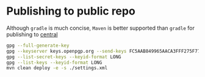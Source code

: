 # Publishing to public repo

Although `gradle` is much concise, `Maven` is better supported than `gradle` for publishing to [central](https://central.sonatype.com)

```sh
gpg --full-generate-key
gpg --keyserver keys.openpgp.org --send-keys FC5AAB849965AACA3FFF275F77FA670740195150
gpg --list-secret-keys --keyid-format LONG
gpg --list-keys --keyid-format LONG
mvn clean deploy -e -s ./settings.xml

```